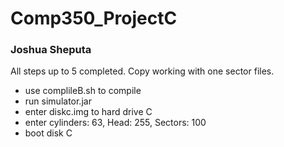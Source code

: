 # Comp350_ProjectC
### Joshua Sheputa
All steps up to 5 completed. Copy working with one sector files.
- use complileB.sh to compile
- run simulator.jar
- enter diskc.img to hard drive C
- enter cylinders: 63, Head: 255, Sectors: 100
- boot disk C
